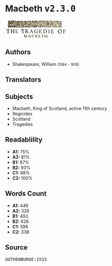 # Macbeth <kbd>v2.3.0</kbd>

![](./cover.medium.jpg "")

## Authors


 - Shakespeare, William <small>(1564 - 1616)</small>

## Translators



## Subjects


 - Macbeth, King of Scotland, active 11th century
 - Regicides
 - Scotland
 - Tragedies

## Readablility


 - **A1:** 75%
 - **A2:** 81%
 - **B1:** 87%
 - **B2:** 93%
 - **C1:** 98%
 - **C2:** 100%

## Words Count


 - **A1:** 446
 - **A2:** 328
 - **B1:** 493
 - **B2:** 626
 - **C1:** 596
 - **C2:** 338

## Source


<kbd>GUTHENBURGE:1533</kbd>
